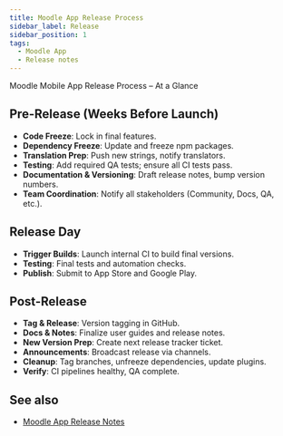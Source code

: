 ```yaml
---
title: Moodle App Release Process
sidebar_label: Release
sidebar_position: 1
tags:
  - Moodle App
  - Release notes
---
```


Moodle Mobile App Release Process – At a Glance

## Pre-Release (Weeks Before Launch)
- **Code Freeze**: Lock in final features.
- **Dependency Freeze**: Update and freeze npm packages.
- **Translation Prep**: Push new strings, notify translators.
- **Testing**: Add required QA tests; ensure all CI tests pass.
- **Documentation & Versioning**: Draft release notes, bump version numbers.
- **Team Coordination**: Notify all stakeholders (Community, Docs, QA, etc.).

## Release Day
- **Trigger Builds**: Launch internal CI to build final versions.
- **Testing**: Final tests and automation checks.
- **Publish**: Submit to App Store and Google Play.

## Post-Release
- **Tag & Release**: Version tagging in GitHub.
- **Docs & Notes**: Finalize user guides and release notes.
- **New Version Prep**: Create next release tracker ticket.
- **Announcements**: Broadcast release via channels.
- **Cleanup**: Tag branches, unfreeze dependencies, update plugins.
- **Verify**: CI pipelines healthy, QA complete.

## See also

- [Moodle App Release Notes](../../app_releases.md)

